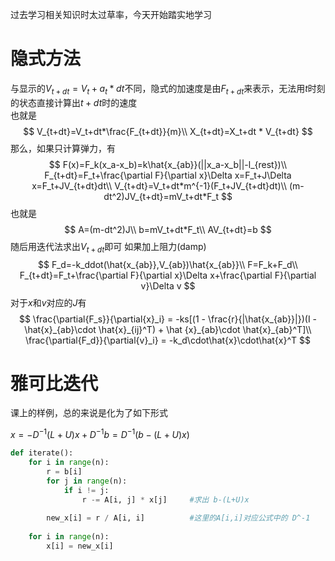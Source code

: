过去学习相关知识时太过草率，今天开始踏实地学习  
# 隐式方法
与显示的$V_{t+dt}=V_t+a_t*dt$不同，隐式的加速度是由$F_{t+dt}$来表示，无法用$t$时刻的状态直接计算出$t+dt$时的速度  
也就是  
$$
V_{t+dt}=V_t+dt*\frac{F_{t+dt}}{m}\\
X_{t+dt}=X_t+dt * V_{t+dt}
$$
那么，如果只计算弹力，有
$$
F(x)=F_k(x_a-x_b)=k\hat{x_{ab}}(||x_a-x_b||-l_{rest})\\
F_{t+dt}=F_t+\frac{\partial F}{\partial x}\Delta x=F_t+J\Delta x=F_t+JV_{t+dt}dt\\
V_{t+dt}=V_t+dt*m^{-1}(F_t+JV_{t+dt}dt)\\
(m-dt^2)JV_{t+dt}=mV_t+dt*F_t
$$
也就是
$$
A=(m-dt^2)J\\
b=mV_t+dt*F_t\\
AV_{t+dt}=b
$$
随后用迭代法求出$V_{t+dt}$即可
如果加上阻力(damp)  
$$
F_d=-k_ddot(\hat{x_{ab}},V_{ab})\hat{x_{ab}}\\
F=F_k+F_d\\
F_{t+dt}=F_t+\frac{\partial F}{\partial x}\Delta x+\frac{\partial F}{\partial v}\Delta v
$$
对于$x$和$v$对应的$J$有  
$$
\frac{\partial{F_s}}{\partial{x}_i} = -ks[(1 - \frac{r}{|\hat{x_{ab}}|})(I - \hat{x}_{ab}\cdot \hat{x}_{ij}^T) + \hat {x}_{ab}\cdot \hat{x}_{ab}^T]\\
\frac{\partial{F_d}}{\partial{v}_i} = -k_d\cdot\hat{x}\cdot\hat{x}^T
$$
# 雅可比迭代
课上的样例，总的来说是化为了如下形式

$x=-D^{-1}(L+U)x+D^{-1}b=D^{-1}(b-(L+U)x)$
```python
def iterate():
    for i in range(n):
        r = b[i]
        for j in range(n):
            if i != j:
                r -= A[i, j] * x[j]     #求出 b-(L+U)x
                
        new_x[i] = r / A[i, i]          #这里的A[i,i]对应公式中的 D^-1
        
    for i in range(n):
        x[i] = new_x[i]
```  

